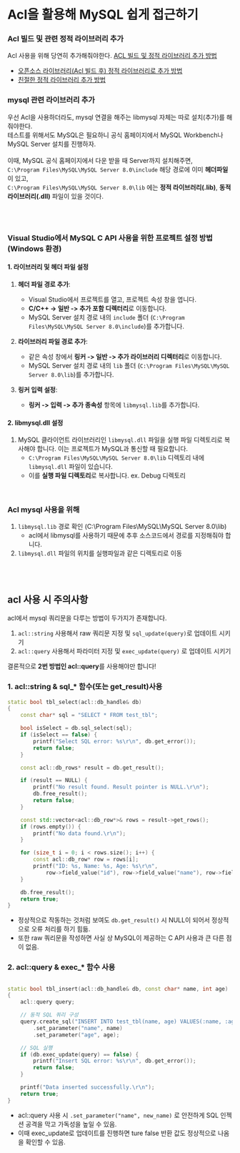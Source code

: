 # Acl을 활용해 MySQL 쉽게 접근하기

### Acl 빌드 및 관련 정적 라이브러리 추가
Acl 사용을 위해 당연히 추가해줘야한다.
[ACL 빌드 및 정적 라이브러리 추가 방법](https://github.com/yujinS0/CPP-Socket-acl/tree/main?tab=readme-ov-file#acl-빌드-및-정적-라이브러리로-추가하는-방법)

- [오픈소스 라이브러리(Acl 빌드 후) 정적 라이브러리로 추가 방법](./Build.md)
- [친절한 정적 라이브러리 추가 방법](./HowToAddCPPStaticLibrary.md)


### mysql 관련 라이브러리 추가

우선 Acl을 사용하더라도, mysql 연결을 해주는 libmysql 자체는 따로 설치(추가)를 해줘야한다. <br>
테스트를 위해서도 MySQL은 필요하니 공식 홈페이지에서 MySQL Workbench나 MySQL Server 설치를 진행하자.  <br><br>
이때, MySQL 공식 홈페이지에서 다운 받을 때 Server까지 설치해주면, <br>
`C:\Program Files\MySQL\MySQL Server 8.0\include` 해당 경로에 이미 **헤더파일**이 있고, <br>
`C:\Program Files\MySQL\MySQL Server 8.0\lib` 에는 **정적 라이브러리(.lib)**, **동적 라이브러리(.dll)** 파일이 있을 것이다. <br>


 <br> <br>


### Visual Studio에서 MySQL C API 사용을 위한 프로젝트 설정 방법 (Windows 환경)

#### 1. **라이브러리 및 헤더 파일 설정**

1. **헤더 파일 경로 추가**:
   - Visual Studio에서 프로젝트를 열고, 프로젝트 속성 창을 엽니다.
   - **C/C++ -> 일반 -> 추가 포함 디렉터리**로 이동합니다.
   - MySQL Server 설치 경로 내의 `include` 폴더 (`C:\Program Files\MySQL\MySQL Server 8.0\include`)를 추가합니다.

2. **라이브러리 파일 경로 추가**:
   - 같은 속성 창에서 **링커 -> 일반 -> 추가 라이브러리 디렉터리**로 이동합니다.
   - MySQL Server 설치 경로 내의 `lib` 폴더 (`C:\Program Files\MySQL\MySQL Server 8.0\lib`)를 추가합니다.
   
3. **링커 입력 설정**:
   - **링커 -> 입력 -> 추가 종속성** 항목에 `libmysql.lib`를 추가합니다.

#### 2. **libmysql.dll 설정**

1. MySQL 클라이언트 라이브러리인 `libmysql.dll` 파일을 실행 파일 디렉토리로 복사해야 합니다. 이는 프로젝트가 MySQL과 통신할 때 필요합니다. 
   - `C:\Program Files\MySQL\MySQL Server 8.0\lib` 디렉토리 내에 `libmysql.dll` 파일이 있습니다.
   - 이를 **실행 파일 디렉토리**로 복사합니다. ex. Debug 디렉토리

<br>

### Acl mysql 사용을 위해
1. `libmysql.lib` 경로 확인 (C:\Program Files\MySQL\MySQL Server 8.0\lib)
   - acl에서 libmysql를 사용하기 때문에 추후 소스코드에서 경로를 지정해줘야 합니다.
2. `libmysql.dll` 파일의 위치를 실행파일과 같은 디렉토리로 이동



 <br> <br>
 

## acl 사용 시 주의사항

acl에서 mysql 쿼리문을 다루는 방법이 두가지가 존재합니다.
1. `acl::string` 사용해서 raw 쿼리문 지정 및 `sql_update(query)`로 업데이트 시키기
2. `acl::query` 사용해서 파라미터 지정 및 `exec_update(query)` 로 업데이트 시키기

결론적으로 **2번 방법인 acl::query**를 사용해야만 합니다!

### 1. acl::string & sql_* 함수(또는 get_result)사용

```cpp
static bool tbl_select(acl::db_handle& db)
{
    const char* sql = "SELECT * FROM test_tbl";

    bool isSelect = db.sql_select(sql);
    if (isSelect == false) {
        printf("Select SQL error: %s\r\n", db.get_error());
        return false;
    }

    const acl::db_rows* result = db.get_result();

    if (result == NULL) {
        printf("No result found. Result pointer is NULL.\r\n");
        db.free_result();
        return false;
    }

    const std::vector<acl::db_row*>& rows = result->get_rows();
    if (rows.empty()) {
        printf("No data found.\r\n");
    }

    for (size_t i = 0; i < rows.size(); i++) {
        const acl::db_row* row = rows[i];
        printf("ID: %s, Name: %s, Age: %s\r\n",
            row->field_value("id"), row->field_value("name"), row->field_value("age"));
    }

    db.free_result();
    return true;
}
```

- 정상적으로 작동하는 것처럼 보여도 `db.get_result()` 시 NULL이 되어서 정상적으로 오류 처리를 하기 힘듦.
- 또한 raw 쿼리문을 작성하면 사실 상 MySQL이 제공하는 C API 사용과 큰 다른 점이 없음.


### 2. acl::query & exec_* 함수 사용


```cpp

static bool tbl_insert(acl::db_handle& db, const char* name, int age)
{
    acl::query query;

    // 동적 SQL 쿼리 구성
    query.create_sql("INSERT INTO test_tbl(name, age) VALUES(:name, :age)")
        .set_parameter("name", name)
        .set_parameter("age", age);

    // SQL 실행
    if (db.exec_update(query) == false) {
        printf("Insert SQL error: %s\r\n", db.get_error());
        return false;
    }

    printf("Data inserted successfully.\r\n");
    return true;
}

```

- acl::query 사용 시 `.set_parameter("name", new_name)` 로 안전하게 SQL 인젝션 공격을 막고 가독성을 높일 수 있음.
- 이때 exec_update로 업데이트를 진행하면 ture false 반환 값도 정상적으로 나옴을 확인할 수 있음.











